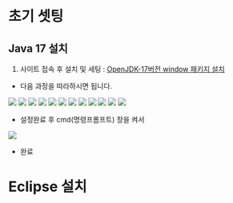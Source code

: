 # 초기 셋팅

## Java 17 설치
1. 사이트 접속 후 설치 및 세팅 : <a href="https://www.oracle.com/kr/java/technologies/downloads/#jdk17-windows">OpenJDK-17버전 window 패키지 설치</a>

- 다음 과정을 따라하시면 됩니다.

<img src="./README_Img/JDK17/1.png">

<img src="./README_Img/JDK17/2.png">

<img src="./README_Img/JDK17/3.png">

<img src="./README_Img/JDK17/4.png">

<img src="./README_Img/JDK17/5.png">

<img src="./README_Img/JDK17/6.png">

<img src="./README_Img/JDK17/7.png">


<img src="./README_Img/JDK17/8.png">


<img src="./README_Img/JDK17/9.png">

<img src="./README_Img/JDK17/10.png">

<img src="./README_Img/JDK17/11.png">

<img src="./README_Img/JDK17/12.png">

- 설정완료 후 cmd(명령프롬프트) 창을 켜서 

<img src="./README_Img/JDK17/13.png">

- 완료

# Eclipse 설치
